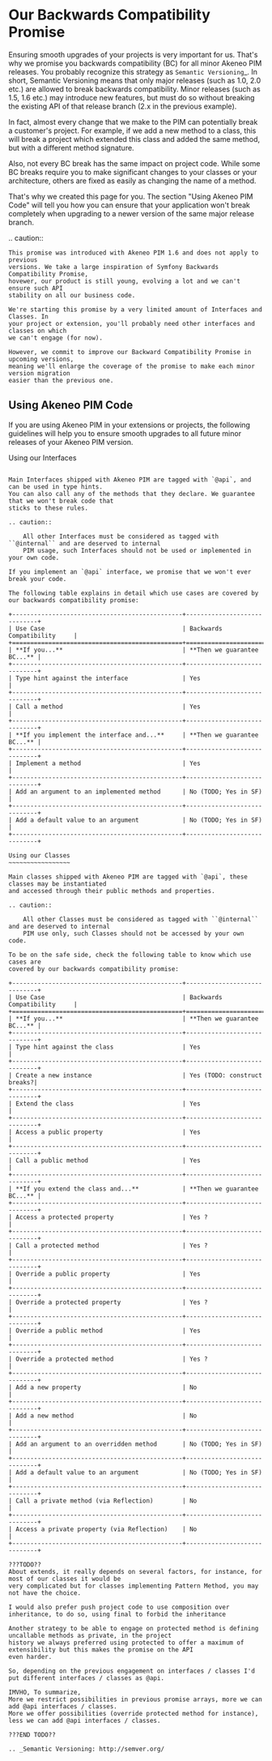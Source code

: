 Our Backwards Compatibility Promise
===================================

Ensuring smooth upgrades of your projects is very important for us. That's why
we promise you backwards compatibility (BC) for all minor Akeneo PIM releases.
You probably recognize this strategy as `Semantic Versioning`_. In short,
Semantic Versioning means that only major releases (such as 1.0, 2.0 etc.) are
allowed to break backwards compatibility. Minor releases (such as 1.5, 1.6 etc.)
may introduce new features, but must do so without breaking the existing API of
that release branch (2.x in the previous example).

In fact, almost every change that we make to the PIM can potentially break a customer's
project. For example, if we add a new method to a class, this will break a project
which extended this class and added the same method, but with a different
method signature.

Also, not every BC break has the same impact on project code. While some BC
breaks require you to make significant changes to your classes or your
architecture, others are fixed as easily as changing the name of a method.

That's why we created this page for you. The section "Using Akeneo PIM Code" will
tell you how you can ensure that your application won't break completely when
upgrading to a newer version of the same major release branch.

.. caution::

    This promise was introduced with Akeneo PIM 1.6 and does not apply to previous
    versions. We take a large inspiration of Symfony Backwards Compatibility Promise,
    hovewer, our product is still young, evolving a lot and we can't ensure such API
    stability on all our business code.

    We're starting this promise by a very limited amount of Interfaces and Classes. In
    your project or extension, you'll probably need other interfaces and classes on which
    we can't engage (for now).

    However, we commit to improve our Backward Compatibility Promise in upcoming versions,
    meaning we'll enlarge the coverage of the promise to make each minor version migration
    easier than the previous one.

Using Akeneo PIM Code
---------------------

If you are using Akeneo PIM in your extensions or projects, the following guidelines will help
you to ensure smooth upgrades to all future minor releases of your Akeneo PIM version.

Using our Interfaces
~~~~~~~~~~~~~~~~~~~~

Main Interfaces shipped with Akeneo PIM are tagged with `@api`, and can be used in type hints.
You can also call any of the methods that they declare. We guarantee that we won't break code that
sticks to these rules.

.. caution::

    All other Interfaces must be considered as tagged with ``@internal`` and are deserved to internal
    PIM usage, such Interfaces should not be used or implemented in your own code.

If you implement an `@api` interface, we promise that we won't ever break your code.

The following table explains in detail which use cases are covered by our backwards compatibility promise:

+-----------------------------------------------+-----------------------------+
| Use Case                                      | Backwards Compatibility     |
+===============================================+=============================+
| **If you...**                                 | **Then we guarantee BC...** |
+-----------------------------------------------+-----------------------------+
| Type hint against the interface               | Yes                         |
+-----------------------------------------------+-----------------------------+
| Call a method                                 | Yes                         |
+-----------------------------------------------+-----------------------------+
| **If you implement the interface and...**     | **Then we guarantee BC...** |
+-----------------------------------------------+-----------------------------+
| Implement a method                            | Yes                         |
+-----------------------------------------------+-----------------------------+
| Add an argument to an implemented method      | No (TODO; Yes in SF)        |
+-----------------------------------------------+-----------------------------+
| Add a default value to an argument            | No (TODO; Yes in SF)        |
+-----------------------------------------------+-----------------------------+

Using our Classes
~~~~~~~~~~~~~~~~~

Main classes shipped with Akeneo PIM are tagged with `@api`, these classes may be instantiated
and accessed through their public methods and properties.

.. caution::

    All other Classes must be considered as tagged with ``@internal`` and are deserved to internal
    PIM use only, such Classes should not be accessed by your own code.

To be on the safe side, check the following table to know which use cases are
covered by our backwards compatibility promise:

+-----------------------------------------------+-----------------------------+
| Use Case                                      | Backwards Compatibility     |
+===============================================+=============================+
| **If you...**                                 | **Then we guarantee BC...** |
+-----------------------------------------------+-----------------------------+
| Type hint against the class                   | Yes                         |
+-----------------------------------------------+-----------------------------+
| Create a new instance                         | Yes (TODO: construct breaks?|
+-----------------------------------------------+-----------------------------+
| Extend the class                              | Yes                         |
+-----------------------------------------------+-----------------------------+
| Access a public property                      | Yes                         |
+-----------------------------------------------+-----------------------------+
| Call a public method                          | Yes                         |
+-----------------------------------------------+-----------------------------+
| **If you extend the class and...**            | **Then we guarantee BC...** |
+-----------------------------------------------+-----------------------------+
| Access a protected property                   | Yes ?                       |
+-----------------------------------------------+-----------------------------+
| Call a protected method                       | Yes ?                       |
+-----------------------------------------------+-----------------------------+
| Override a public property                    | Yes                         |
+-----------------------------------------------+-----------------------------+
| Override a protected property                 | Yes ?                       |
+-----------------------------------------------+-----------------------------+
| Override a public method                      | Yes                         |
+-----------------------------------------------+-----------------------------+
| Override a protected method                   | Yes ?                       |
+-----------------------------------------------+-----------------------------+
| Add a new property                            | No                          |
+-----------------------------------------------+-----------------------------+
| Add a new method                              | No                          |
+-----------------------------------------------+-----------------------------+
| Add an argument to an overridden method       | No (TODO; Yes in SF)        |
+-----------------------------------------------+-----------------------------+
| Add a default value to an argument            | No (TODO; Yes in SF)        |
+-----------------------------------------------+-----------------------------+
| Call a private method (via Reflection)        | No                          |
+-----------------------------------------------+-----------------------------+
| Access a private property (via Reflection)    | No                          |
+-----------------------------------------------+-----------------------------+

???TODO??
About extends, it really depends on several factors, for instance, for most of our classes it would be
very complicated but for classes implementing Pattern Method, you may not have the choice.

I would also prefer push project code to use composition over inheritance, to do so, using final to forbid the inheritance
 
Another strategy to be able to engage on protected method is defining uncallable methods as private, in the project
history we always preferred using protected to offer a maximum of extensibility but this makes the promise on the API
even harder.

So, depending on the previous engagement on interfaces / classes I'd put different interfaces / classes as @api. 

IMVHO, To summarize,
More we restrict possibilities in previous promise arrays, more we can add @api interfaces / classes.
More we offer possibilities (override protected method for instance), less we can add @api interfaces / classes.

???END TODO??

.. _Semantic Versioning: http://semver.org/
